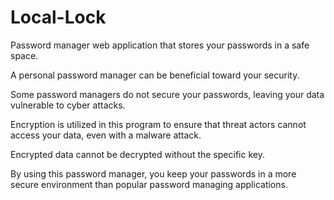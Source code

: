 # Local-Lock
Password manager web application that stores your passwords in a safe space.

A personal password manager can be beneficial toward your security. 

Some password managers do not secure your passwords, leaving your data vulnerable to cyber attacks.

Encryption is utilized in this program to ensure that threat actors cannot access your data, even with a malware attack. 

Encrypted data cannot be decrypted without the specific key.

By using this password manager, you keep your passwords in a more secure environment than popular password managing applications.
